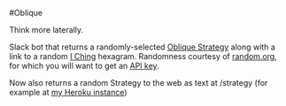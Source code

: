 #Oblique

Think more laterally.

Slack bot that returns a randomly-selected [Oblique Strategy](http://www.rtqe.net/ObliqueStrategies/Ed1.html) along with a link to a random [I Ching](http://www.akirarabelais.com/i/i.html) hexagram. Randomness courtesy of [random.org](http://random.org), for which you will want to get an [API key](https://api.random.org/api-keys).

Now also returns a random Strategy to the web as text at /strategy (for example at [my Heroku instance](https://pedicel-oblique.herokuapp.com/strategy))
